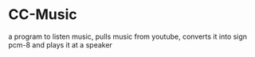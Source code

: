 # CC-Music
a program to listen music, pulls music from youtube, converts it into sign pcm-8 and plays it at a speaker
